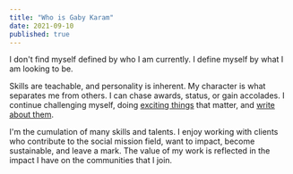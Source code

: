 ```yaml
---
title: "Who is Gaby Karam"
date: 2021-09-10
published: true
---
```



I don't find myself defined by who I am currently. I define myself by what I am looking to be.

Skills are teachable, and personality is inherent. My character is what separates me from others. I can chase awards, status, or gain accolades. I continue challenging myself, doing [exciting things](https://gabykaram.com//work) that matter, and [write about them](https://gabykaram.com/blog).

I'm the cumulation of many skills and talents. I enjoy working with clients who contribute to the social mission field, want to impact, become sustainable, and leave a mark. The value of my work is reflected in the impact I have on the communities that I join.
